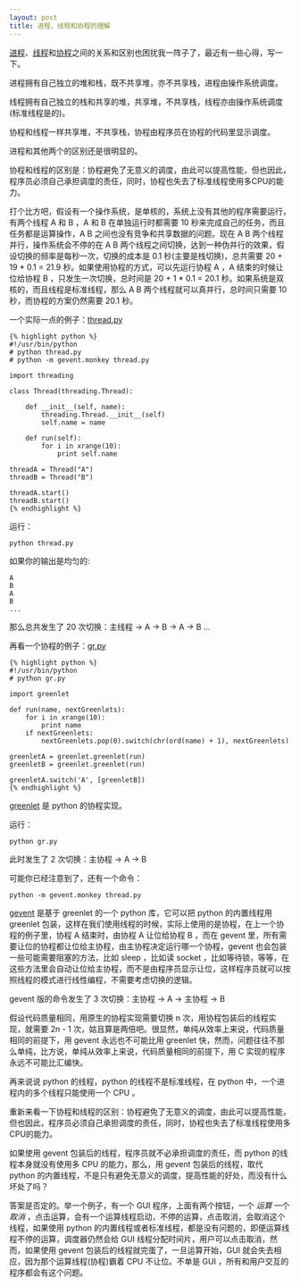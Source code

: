 ```yaml
---
layout: post
title: 进程、线程和协程的理解
---
```


[进程](http://zh.wikipedia.org/wiki/%E8%BF%9B%E7%A8%8B)、[线程](http://zh.wikipedia.org/wiki/%E7%BA%BF%E7%A8%8B)和[协程](http://zh.wikipedia.org/wiki/%E5%8D%8F%E7%A8%8B)之间的关系和区别也困扰我一阵子了，最近有一些心得，写一下。

进程拥有自己独立的堆和栈，既不共享堆，亦不共享栈，进程由操作系统调度。

线程拥有自己独立的栈和共享的堆，共享堆，不共享栈，线程亦由操作系统调度(标准线程是的)。

协程和线程一样共享堆，不共享栈，协程由程序员在协程的代码里显示调度。

进程和其他两个的区别还是很明显的。

协程和线程的区别是：协程避免了无意义的调度，由此可以提高性能，但也因此，程序员必须自己承担调度的责任，同时，协程也失去了标准线程使用多CPU的能力。

打个比方吧，假设有一个操作系统，是单核的，系统上没有其他的程序需要运行，有两个线程 A 和 B ，A 和 B 在单独运行时都需要 10 秒来完成自己的任务，而且任务都是运算操作，A B 之间也没有竞争和共享数据的问题。现在 A B 两个线程并行，操作系统会不停的在 A B 两个线程之间切换，达到一种伪并行的效果，假设切换的频率是每秒一次，切换的成本是 0.1 秒(主要是栈切换)，总共需要 20 + 19 \* 0.1 = 21.9 秒。如果使用协程的方式，可以先运行协程 A ，A 结束的时候让位给协程 B ，只发生一次切换，总时间是 20 + 1 \* 0.1 = 20.1 秒。如果系统是双核的，而且线程是标准线程，那么 A B 两个线程就可以真并行，总时间只需要 10 秒，而协程的方案仍然需要 20.1 秒。

一个实际一点的例子：[thread.py](https://gitcafe.com/leiqin/JustForFun/raw/master/python/gevent/thread.py)

    {% highlight python %}
    #!/usr/bin/python
    # python thread.py
    # python -m gevent.monkey thread.py

    import threading

    class Thread(threading.Thread):

        def __init__(self, name):
            threading.Thread.__init__(self)
            self.name = name

        def run(self):
            for i in xrange(10):
                print self.name

    threadA = Thread("A")
    threadB = Thread("B")

    threadA.start()
    threadB.start()
    {% endhighlight %}

运行：

    python thread.py

如果你的输出是均匀的:

    A
    B
    A
    B
    ...

那么总共发生了 20 次切换：主线程 -> A -> B -> A -> B ...

再看一个协程的例子：[gr.py](https://gitcafe.com/leiqin/JustForFun/raw/master/python/greenlet/gr.py)

    {% highlight python %}
    #!/usr/bin/python
    # python gr.py

    import greenlet

    def run(name, nextGreenlets):
        for i in xrange(10):
            print name
        if nextGreenlets:
            nextGreenlets.pop(0).switch(chr(ord(name) + 1), nextGreenlets)

    greenletA = greenlet.greenlet(run)
    greenletB = greenlet.greenlet(run)

    greenletA.switch('A', [greenletB])
    {% endhighlight %}

[greenlet](http://pypi.python.org/pypi/greenlet/) 是 python 的协程实现。

运行：

    python gr.py

此时发生了 2 次切换：主协程 -> A -> B

可能你已经注意到了，还有一个命令：

    python -m gevent.monkey thread.py

[gevent](http://www.gevent.org/) 是基于 greenlet 的一个 python 库，它可以把 python 的内置线程用 greenlet 包装，这样在我们使用线程的时候，实际上使用的是协程，在上一个协程的例子里，协程 A 结束时，由协程 A 让位给协程 B ，而在 gevent 里，所有需要让位的协程都让位给主协程，由主协程决定运行哪一个协程，gevent 也会包装一些可能需要阻塞的方法，比如 sleep ，比如读 socket ，比如等待锁，等等，在这些方法里会自动让位给主协程，而不是由程序员显示让位，这样程序员就可以按照线程的模式进行线性编程，不需要考虑切换的逻辑。

gevent 版的命令发生了 3 次切换：主协程 -> A -> 主协程 -> B

假设代码质量相同，用原生的协程实现需要切换 n 次，用协程包装后的线程实现，就需要 2n - 1 次，姑且算是两倍吧。很显然，单纯从效率上来说，代码质量相同的前提下，用 gevent 永远也不可能比用 greenlet 快，然而，问题往往不那么单纯，比方说，单纯从效率上来说，代码质量相同的前提下，用 C 实现的程序永远不可能比汇编快。

再来说说 python 的线程，python 的线程不是标准线程，在 python 中，一个进程内的多个线程只能使用一个 CPU 。

重新来看一下协程和线程的区别：协程避免了无意义的调度，由此可以提高性能，但也因此，程序员必须自己承担调度的责任，同时，协程也失去了标准线程使用多CPU的能力。

如果使用 gevent 包装后的线程，程序员就不必承担调度的责任，而 python 的线程本身就没有使用多 CPU 的能力，那么，用 gevent 包装后的线程，取代 python 的内置线程，不是只有避免无意义的调度，提高性能的好处，而没有什么坏处了吗？

答案是否定的。举一个例子，有一个 GUI 程序，上面有两个按钮，一个 _运算_ 一个 _取消_ ，点击运算，会有一个运算线程启动，不停的运算，点击取消，会取消这个线程，如果使用 python 的内置线程或者标准线程，都是没有问题的，即便运算线程不停的运算，调度器仍然会给 GUI 线程分配时间片，用户可以点击取消，然而，如果使用 gevent 包装后的线程就完蛋了，一旦运算开始，GUI 就会失去相应，因为那个运算线程(协程)霸着 CPU 不让位。不单是 GUI ，所有和用户交互的程序都会有这个问题。
